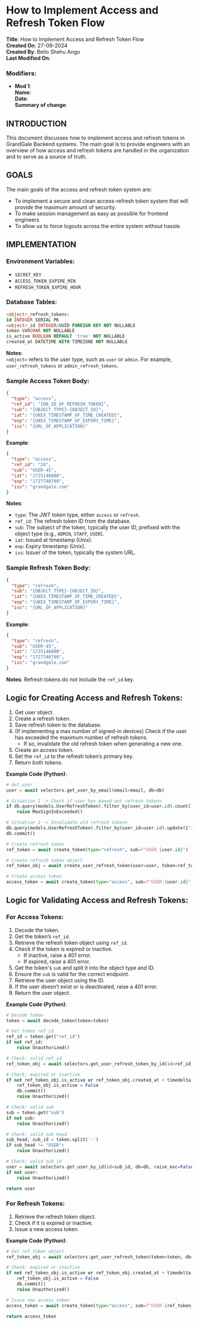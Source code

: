 # How to Implement Access and Refresh Token Flow

**Title**: How to Implement Access and Refresh Token Flow  
**Created On**: 27-09-2024  
**Created By**: Bello Shehu Ango  
**Last Modified On**: 

### Modifiers:
- **Mod 1**:  
  **Name**:  
  **Date**:  
  **Summary of change**:  

## INTRODUCTION
This document discusses how to implement access and refresh tokens in GrandGale Backend systems. The main goal is to provide engineers with an overview of how access and refresh tokens are handled in the organization and to serve as a source of truth.

## GOALS
The main goals of the access and refresh token system are:
- To implement a secure and clean access-refresh token system that will provide the maximum amount of security.
- To make session management as easy as possible for frontend engineers.
- To allow us to force logouts across the entire system without hassle.

## IMPLEMENTATION

### Environment Variables:
- `SECRET_KEY`
- `ACCESS_TOKEN_EXPIRE_MIN`
- `REFRESH_TOKEN_EXPIRE_HOUR`

### Database Tables:
```sql
<object>_refresh_tokens: 
id INTEGER SERIAL PK
<object>_id INTEGER/UUID FOREIGN KEY NOT NULLABLE
token VARCHAR NOT NULLABLE
is_active BOOLEAN DEFAULT 'true' NOT NULLABLE
created_at DATETIME WITH TIMEZONE NOT NULLABLE
```
**Notes**:  
`<object>` refers to the user type, such as `user` or `admin`. For example, `user_refresh_tokens` or `admin_refresh_tokens`.

### Sample Access Token Body:
```json
{
  "type": "access",
  "ref_id": "{DB_ID_OF_REFRESH_TOKEN}",
  "sub": "{OBJECT_TYPE}-{OBJECT_ID}",
  "iat": "{UNIX_TIMESTAMP_OF_TIME_CREATED}",
  "exp": "{UNIX_TIMESTAMP_OF_EXPIRY_TIME}",
  "iss": "{URL_OF_APPLICATION}"
}
```

**Example**:
```json
{
  "type": "access",
  "ref_id": "24",
  "sub": "USER-45",
  "iat": "1725148800",
  "exp": "1727740799",
  "iss": "grandgale.com"
}
```

**Notes**:
- `type`: The JWT token type, either `access` or `refresh`.
- `ref_id`: The refresh token ID from the database.
- `sub`: The subject of the token, typically the user ID, prefixed with the object type (e.g., `ADMIN`, `STAFF`, `USER`).
- `iat`: Issued at timestamp (Unix).
- `exp`: Expiry timestamp (Unix).
- `iss`: Issuer of the token, typically the system URL.

### Sample Refresh Token Body:
```json
{
  "type": "refresh",
  "sub": "{OBJECT_TYPE}-{OBJECT_ID}",
  "iat": "{UNIX_TIMESTAMP_OF_TIME_CREATED}",
  "exp": "{UNIX_TIMESTAMP_OF_EXPIRY_TIME}",
  "iss": "{URL_OF_APPLICATION}"
}
```

**Example**:
```json
{
  "type": "refresh",
  "sub": "USER-45",
  "iat": "1725148800",
  "exp": "1727740799",
  "iss": "grandgale.com"
}
```

**Notes**: Refresh tokens do not include the `ref_id` key.

## Logic for Creating Access and Refresh Tokens:
1. Get user object.
2. Create a refresh token.
3. Save refresh token to the database.
4. (If implementing a max number of signed-in devices) Check if the user has exceeded the maximum number of refresh tokens.
   - If so, invalidate the old refresh token when generating a new one.
5. Create an access token.
6. Set the `ref_id` to the refresh token’s primary key.
7. Return both tokens.

**Example Code (Python)**:
```python
# Get user
user = await selectors.get_user_by_email(email=email, db=db)

# Situation 1 -> Check if user has maxed out refresh tokens
if db.query(models.UserRefreshToken).filter_by(user_id=user.id).count() > MAX_COUNT:
    raise MaxSignInExceeded()

# Situation 2 -> Invalidate old refresh tokens
db.query(models.UserRefreshToken).filter_by(user_id=user.id).update({"is_active": False})
db.commit()

# Create refresh token
ref_token = await create_token(type="refresh", sub=f"USER_{user.id}")

# Create refresh token object
ref_token_obj = await create_user_refresh_token(user=user, token=ref_token, db=db)

# Create access token
access_token = await create_token(type="access", sub=f"USER-{user.id}", ref_id=ref_token_obj.id)
```

## Logic for Validating Access and Refresh Tokens:

### For Access Tokens:
1. Decode the token.
2. Get the token’s `ref_id`.
3. Retrieve the refresh token object using `ref_id`.
4. Check if the token is expired or inactive.
   - If inactive, raise a 401 error.
   - If expired, raise a 401 error.
5. Get the token's `sub` and split it into the object type and ID.
6. Ensure the `sub` is valid for the correct endpoint.
7. Retrieve the user object using the ID.
8. If the user doesn’t exist or is deactivated, raise a 401 error.
9. Return the user object.

**Example Code (Python)**:
```python
# Decode token
token = await decode_token(token=token)

# Get token ref_id
ref_id = token.get("ref_id")
if not ref_id:
    raise Unauthorized()

# Check: valid ref_id
ref_token_obj = await selectors.get_user_refresh_token_by_id(id=ref_id, db=db)

# Check: expired or inactive
if not ref_token_obj.is_active or ref_token_obj.created_at + timedelta(hours=REFRESH_TOKEN_EXPIRE_HOURS) > datetime.now():
    ref_token_obj.is_active = False
    db.commit()
    raise Unauthorized()

# Check: valid sub
sub = token.get("sub")
if not sub:
    raise Unauthorized()

# Check: valid sub head
sub_head, sub_id = token.split('-')
if sub_head != "USER":
    raise Unauthorized()

# Check: valid sub_id
user = await selectors.get_user_by_id(id=sub_id, db=db, raise_exc=False)
if not user:
    raise Unauthorized()

return user
```

### For Refresh Tokens:
1. Retrieve the refresh token object.
2. Check if it is expired or inactive.
3. Issue a new access token.

**Example Code (Python)**:
```python
# Get ref_token object
ref_token_obj = await selectors.get_user_refresh_token(token=token, db=db)

# Check: expired or inactive
if not ref_token_obj.is_active or ref_token_obj.created_at + timedelta(hours=REFRESH_TOKEN_EXPIRE_HOURS) > datetime.now():
    ref_token_obj.is_active = False
    db.commit()
    raise Unauthorized()

# Issue new access token
access_token = await create_token(type="access", sub=f"USER-{ref_token_obj.user_id}")

return access_token
```
